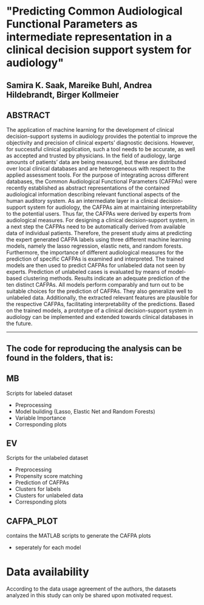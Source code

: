 # "Predicting Common Audiological Functional Parameters as intermediate representation in a clinical decision support system for audiology"

 Samira K. Saak, Mareike Buhl, Andrea Hildebrandt, Birger Kollmeier
---------------------------------------------------------------------------------------------

## ABSTRACT
The application of machine learning for the development of clinical decision-support systems in audiology provides the potential to improve the objectivity and precision of clinical experts’ diagnostic decisions. However, for successful clinical application, such a tool needs to be accurate, as well as accepted and trusted by physicians. In the field of audiology, large amounts of patients’ data are being measured, but these are distributed over local clinical databases and are heterogeneous with respect to the applied assessment tools. For the purpose of integrating across different databases, the Common Audiological Functional Parameters (CAFPAs) were recently established as abstract representations of the contained audiological information describing relevant functional aspects of the human auditory system. As an intermediate layer in a clinical decision-support system for audiology, the CAFPAs aim at maintaining interpretability to the potential users. Thus far, the CAFPAs were derived by experts from audiological measures. For designing a clinical decision-support system, in a next step the CAFPAs need to be automatically derived from available data of individual patients. Therefore, the present study aims at predicting the expert generated CAFPA labels using three different machine learning models, namely the lasso regression, elastic nets, and random forests. Furthermore, the importance of different audiological measures for the prediction of specific CAFPAs is examined and interpreted. The trained models are then used to predict CAFPAs for unlabeled data not seen by experts. Prediction of unlabeled cases is evaluated by means of model-based clustering methods. Results indicate an adequate prediction of the ten distinct CAFPAs. All models perform comparably and turn out to be suitable choices for the prediction of CAFPAs. They also generalize well to unlabeled data. Additionally, the extracted relevant features are plausible for the respective CAFPAs, facilitating interpretability of the predictions. Based on the trained models, a prototype of a clinical decision-support system in audiology can be implemented and extended towards clinical databases in the future. 


----------------------------------------------------------------------------------------------
## The code for reproducing the analysis can be found in the folders, that is:  

## MB
Scripts for labeled dataset 
- Preprocessing
- Model building (Lasso, Elastic Net and Random Forests)
- Variable Importance
- Corresponding plots 

## EV 
Scripts for the unlabeled dataset 
- Preprocessing 
- Propensity score matching
- Prediction of CAFPAs
- Clusters for labels 
- Clusters for unlabeled data 
- Corresponding plots 

## CAFPA_PLOT 
contains the MATLAB scripts to generate the CAFPA plots 
- seperately for each model

# Data availability
According to the data usage agreement of the authors, the datasets analyzed in this study can only be shared upon motivated request.
